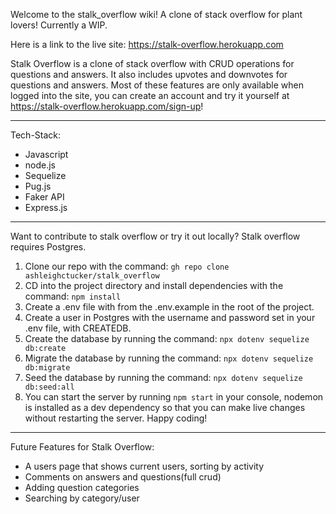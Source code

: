 Welcome to the stalk_overflow wiki! A clone of stack overflow for plant lovers! Currently a WIP.


Here is a link to the live site:
https://stalk-overflow.herokuapp.com

Stalk Overflow is a clone of stack overflow with CRUD operations for questions and answers. It also includes upvotes and downvotes for questions and answers. Most of these features are only available when logged into the site, you can create an account and try it yourself at https://stalk-overflow.herokuapp.com/sign-up!


***

Tech-Stack:
* Javascript
* node.js
* Sequelize
* Pug.js
* Faker API
* Express.js


***


Want to contribute to stalk overflow or try it out locally? 
Stalk overflow requires Postgres. 
1. Clone our repo with the command:  `gh repo clone ashleighctucker/stalk_overflow`
2. CD into the project directory and install dependencies with the command: `npm install`
3. Create a .env file with from the .env.example in the root of the project.
4. Create a user in Postgres with the username and password set in your .env file, with CREATEDB.
5. Create the database by running the command: `npx dotenv sequelize db:create`
6. Migrate the database by running the command: `npx dotenv sequelize db:migrate`
7. Seed the database by running the command: `npx dotenv sequelize db:seed:all` 
8. You can start the server by running `npm start` in your console, nodemon is installed as a dev dependency so that you can make live changes without restarting the server. Happy coding!


***

Future Features for Stalk Overflow:
* A users page that shows current users, sorting by activity
* Comments on answers and questions(full crud)
* Adding question categories
* Searching by category/user
